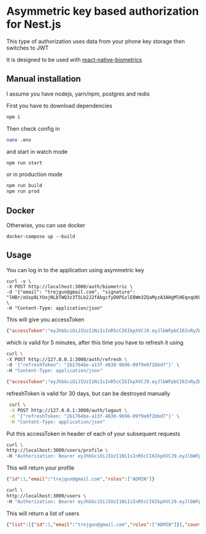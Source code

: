 # Asymmetric key based authorization for Nest.js

This type of authorization uses data from your phone key storage then switches to JWT

It is designed to be used with [react-native-biometrics](https://github.com/SelfLender/react-native-biometrics)


## Manual installation

I assume you have nodejs, yarn/npm, postgres and redis

First you have to download dependencies

```bash
npm i
```

Then check config in
```bash
nano .env
```

and start in watch mode
```bash
npm run start
```

or in production mode
```bash
npm run build
npm run prod
```

## Docker

Otherwise, you can use docker

```shell script
docker-compose up --build
```

## Usage

You can log in to the application using asymmetric key

```shell script
curl -v \
-X POST http://localhost:3000/auth/biometric \
-d '{"email": "trejgun@gmail.com", "signature": "lHBr/oUxp8LYUojNLbTWQ3z3T5Lb2J2fAbgcfyD0PGzlE8Wm3ZQaMyzA3AHgMlHEqnqUKOaRCXGLi6DJkERL2PKDJh3SIWxZujR0gP28rTX+kUJaKAysLRZVqWESXBsnkszSIVYeQH7Y9y9aocGOgye+8HsIgFRz8d5ttF579YUIqs26vhPKLgYiWKUQ4kqAhUhbNQgsuUaBEm9APYDdtb8872mPWX06k52Ig4IAM3dSKi5HGXutY9Ks88Gp69HV0zBHvjrIqHqxF1gUn0GMqDdZQHw/YwVPJAPNo8fPVEpjrasp2pLO5f5g5a2GG/nvDUJPmbuB0TNrcGS4pLwfAA=="}' \
-H "Content-Type: application/json"
```

This will give you accessToken
```json
{"accessToken":"eyJhbGciOiJIUzI1NiIsInR5cCI6IkpXVCJ9.eyJlbWFpbCI6InRyZWpndW5AZ21haWwuY29tIiwiaWF0IjoxNjQzNzgyODUxLCJleHAiOjE2NDM3ODMxNTF9.7s3yqyp1rxP6k9iICwYG-S3c9fMu5eF_Eh4SXUOfSyI","refreshToken":"e199c71d-df0b-4c3e-b667-b29a36b8570b","accessTokenExpiresAt":1643783151584,"refreshTokenExpiresAt":1646374851584}
```

which is valid for 5 minutes, after this time you have to refresh it using
```sh
curl \
-X POST http://127.0.0.1:3000/auth/refresh \
-d '{"refreshToken": "2b1764be-a13f-4630-9696-09f9e0f2bbd7"}' \
-H "Content-Type: application/json"
```

```json
{"accessToken":"eyJhbGciOiJIUzI1NiIsInR5cCI6IkpXVCJ9.eyJlbWFpbCI6InRyZWpndW5AZ21haWwuY29tIiwiaWF0IjoxNjQzNzgyODUxLCJleHAiOjE2NDM3ODMxNTF9.7s3yqyp1rxP6k9iICwYG-S3c9fMu5eF_Eh4SXUOfSyI","refreshToken":"72633d7f-2327-4508-940d-86780b3ba7b7","accessTokenExpiresAt":1572957798255,"refreshTokenExpiresAt":1575549498255}
```

refreshToken is valid for 30 days, but can be destroyed manually

```sh
 curl \
 -X POST http://127.0.0.1:3000/auth/logout \
 -d '{"refreshToken: "2b1764be-a13f-4630-9696-09f9e0f2bbd7"}' \
 -H "Content-Type: application/json"
 ```

Put this accessToken in header of each of your subsequent requests

```bash
curl \
http://localhost:3000/users/profile \
-H "Authorization: Bearer eyJhbGciOiJIUzI1NiIsInR5cCI6IkpXVCJ9.eyJlbWFpbCI6InRyZWpndW5AZ21haWwuY29tIiwiaWF0IjoxNjQzNzgyODUxLCJleHAiOjE2NDM3ODMxNTF9.7s3yqyp1rxP6k9iICwYG-S3c9fMu5eF_Eh4SXUOfSyI"

```

This will return your profile
```json
{"id":1,"email":"trejgun@gmail.com","roles":["ADMIN"]}
```

```bash
curl \
http://localhost:3000/users \
-H "Authorization: Bearer eyJhbGciOiJIUzI1NiIsInR5cCI6IkpXVCJ9.eyJlbWFpbCI6InRyZWpndW5AZ21haWwuY29tIiwiaWF0IjoxNjQzNzgyODUxLCJleHAiOjE2NDM3ODMxNTF9.7s3yqyp1rxP6k9iICwYG-S3c9fMu5eF_Eh4SXUOfSyI"

```

This will return a list of users
```json
{"list":[{"id":1,"email":"trejgun@gmail.com","roles":["ADMIN"]}],"count":1}
```
